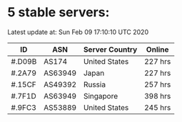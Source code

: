 # 5 stable servers:

Latest update at: Sun Feb 09 17:10:10 UTC 2020

| ID | ASN | Server Country | Online |
| -- | --- | -------------- | ------ |
| #.D09B | AS174 | United States | 227 hrs |
| #.2A79 | AS63949 | Japan | 227 hrs |
| #.15CF | AS49392 | Russia | 257 hrs |
| #.7F1D | AS63949 | Singapore | 398 hrs |
| #.9FC3 | AS53889 | United States | 245 hrs |

